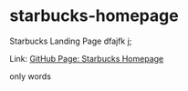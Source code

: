 # starbucks-homepage

Starbucks Landing Page dfajfk j;

Link: [GitHub Page: Starbucks Homepage](https://anoshaahmed.github.io/starbucks-homepage/)

only words
